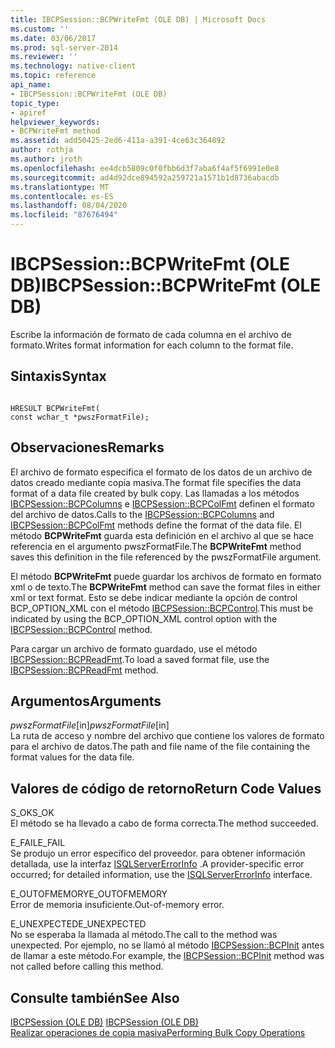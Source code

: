 ```yaml
---
title: IBCPSession::BCPWriteFmt (OLE DB) | Microsoft Docs
ms.custom: ''
ms.date: 03/06/2017
ms.prod: sql-server-2014
ms.reviewer: ''
ms.technology: native-client
ms.topic: reference
api_name:
- IBCPSession::BCPWriteFmt (OLE DB)
topic_type:
- apiref
helpviewer_keywords:
- BCPWriteFmt method
ms.assetid: add50425-2ed6-411a-a391-4ce63c364892
author: rothja
ms.author: jroth
ms.openlocfilehash: ee4dcb5809c0f0fbb6d3f7aba6f4af5f6991e0e8
ms.sourcegitcommit: ad4d92dce894592a259721a1571b1d8736abacdb
ms.translationtype: MT
ms.contentlocale: es-ES
ms.lasthandoff: 08/04/2020
ms.locfileid: "87676494"
---
```

# <a name="ibcpsessionbcpwritefmt-ole-db"></a><span data-ttu-id="23ecf-102">IBCPSession::BCPWriteFmt (OLE DB)</span><span class="sxs-lookup"><span data-stu-id="23ecf-102">IBCPSession::BCPWriteFmt (OLE DB)</span></span>
  <span data-ttu-id="23ecf-103">Escribe la información de formato de cada columna en el archivo de formato.</span><span class="sxs-lookup"><span data-stu-id="23ecf-103">Writes format information for each column to the format file.</span></span>  
  
## <a name="syntax"></a><span data-ttu-id="23ecf-104">Sintaxis</span><span class="sxs-lookup"><span data-stu-id="23ecf-104">Syntax</span></span>  
  
```  
  
HRESULT BCPWriteFmt(   
const wchar_t *pwszFormatFile);  
```  
  
## <a name="remarks"></a><span data-ttu-id="23ecf-105">Observaciones</span><span class="sxs-lookup"><span data-stu-id="23ecf-105">Remarks</span></span>  
 <span data-ttu-id="23ecf-106">El archivo de formato especifica el formato de los datos de un archivo de datos creado mediante copia masiva.</span><span class="sxs-lookup"><span data-stu-id="23ecf-106">The format file specifies the data format of a data file created by bulk copy.</span></span> <span data-ttu-id="23ecf-107">Las llamadas a los métodos [IBCPSession::BCPColumns](ibcpsession-bcpcolumns-ole-db.md) e [IBCPSession::BCPColFmt](ibcpsession-bcpcolfmt-ole-db.md) definen el formato del archivo de datos.</span><span class="sxs-lookup"><span data-stu-id="23ecf-107">Calls to the [IBCPSession::BCPColumns](ibcpsession-bcpcolumns-ole-db.md) and [IBCPSession::BCPColFmt](ibcpsession-bcpcolfmt-ole-db.md) methods define the format of the data file.</span></span> <span data-ttu-id="23ecf-108">El método **BCPWriteFmt** guarda esta definición en el archivo al que se hace referencia en el argumento pwszFormatFile.</span><span class="sxs-lookup"><span data-stu-id="23ecf-108">The **BCPWriteFmt** method saves this definition in the file referenced by the pwszFormatFile argument.</span></span>  
  
 <span data-ttu-id="23ecf-109">El método **BCPWriteFmt** puede guardar los archivos de formato en formato xml o de texto.</span><span class="sxs-lookup"><span data-stu-id="23ecf-109">The **BCPWriteFmt** method can save the format files in either xml or text format.</span></span> <span data-ttu-id="23ecf-110">Esto se debe indicar mediante la opción de control BCP_OPTION_XML con el método [IBCPSession::BCPControl](ibcpsession-bcpcontrol-ole-db.md).</span><span class="sxs-lookup"><span data-stu-id="23ecf-110">This must be indicated by using the BCP_OPTION_XML control option with the [IBCPSession::BCPControl](ibcpsession-bcpcontrol-ole-db.md) method.</span></span>  
  
 <span data-ttu-id="23ecf-111">Para cargar un archivo de formato guardado, use el método [IBCPSession::BCPReadFmt](ibcpsession-bcpreadfmt-ole-db.md).</span><span class="sxs-lookup"><span data-stu-id="23ecf-111">To load a saved format file, use the [IBCPSession::BCPReadFmt](ibcpsession-bcpreadfmt-ole-db.md) method.</span></span>  
  
## <a name="arguments"></a><span data-ttu-id="23ecf-112">Argumentos</span><span class="sxs-lookup"><span data-stu-id="23ecf-112">Arguments</span></span>  
 <span data-ttu-id="23ecf-113">*pwszFormatFile*[in]</span><span class="sxs-lookup"><span data-stu-id="23ecf-113">*pwszFormatFile*[in]</span></span>  
 <span data-ttu-id="23ecf-114">La ruta de acceso y nombre del archivo que contiene los valores de formato para el archivo de datos.</span><span class="sxs-lookup"><span data-stu-id="23ecf-114">The path and file name of the file containing the format values for the data file.</span></span>  
  
## <a name="return-code-values"></a><span data-ttu-id="23ecf-115">Valores de código de retorno</span><span class="sxs-lookup"><span data-stu-id="23ecf-115">Return Code Values</span></span>  
 <span data-ttu-id="23ecf-116">S_OK</span><span class="sxs-lookup"><span data-stu-id="23ecf-116">S_OK</span></span>  
 <span data-ttu-id="23ecf-117">El método se ha llevado a cabo de forma correcta.</span><span class="sxs-lookup"><span data-stu-id="23ecf-117">The method succeeded.</span></span>  
  
 <span data-ttu-id="23ecf-118">E_FAIL</span><span class="sxs-lookup"><span data-stu-id="23ecf-118">E_FAIL</span></span>  
 <span data-ttu-id="23ecf-119">Se produjo un error específico del proveedor. para obtener información detallada, use la interfaz [ISQLServerErrorInfo](../../database-engine/dev-guide/isqlservererrorinfo-ole-db.md) .</span><span class="sxs-lookup"><span data-stu-id="23ecf-119">A provider-specific error occurred; for detailed information, use the [ISQLServerErrorInfo](../../database-engine/dev-guide/isqlservererrorinfo-ole-db.md) interface.</span></span>  
  
 <span data-ttu-id="23ecf-120">E_OUTOFMEMORY</span><span class="sxs-lookup"><span data-stu-id="23ecf-120">E_OUTOFMEMORY</span></span>  
 <span data-ttu-id="23ecf-121">Error de memoria insuficiente.</span><span class="sxs-lookup"><span data-stu-id="23ecf-121">Out-of-memory error.</span></span>  
  
 <span data-ttu-id="23ecf-122">E_UNEXPECTED</span><span class="sxs-lookup"><span data-stu-id="23ecf-122">E_UNEXPECTED</span></span>  
 <span data-ttu-id="23ecf-123">No se esperaba la llamada al método.</span><span class="sxs-lookup"><span data-stu-id="23ecf-123">The call to the method was unexpected.</span></span> <span data-ttu-id="23ecf-124">Por ejemplo, no se llamó al método [IBCPSession::BCPInit](ibcpsession-bcpinit-ole-db.md) antes de llamar a este método.</span><span class="sxs-lookup"><span data-stu-id="23ecf-124">For example, the [IBCPSession::BCPInit](ibcpsession-bcpinit-ole-db.md) method was not called before calling this method.</span></span>  
  
## <a name="see-also"></a><span data-ttu-id="23ecf-125">Consulte también</span><span class="sxs-lookup"><span data-stu-id="23ecf-125">See Also</span></span>  
 <span data-ttu-id="23ecf-126">[IBCPSession &#40;OLE DB&#41;](ibcpsession-ole-db.md) </span><span class="sxs-lookup"><span data-stu-id="23ecf-126">[IBCPSession &#40;OLE DB&#41;](ibcpsession-ole-db.md) </span></span>  
 [<span data-ttu-id="23ecf-127">Realizar operaciones de copia masiva</span><span class="sxs-lookup"><span data-stu-id="23ecf-127">Performing Bulk Copy Operations</span></span>](../native-client/features/performing-bulk-copy-operations.md)  
  
  
